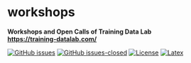 # workshops
**Workshops and Open Calls of Training Data Lab** \
**https://training-datalab.com/**

[![GitHub issues](https://img.shields.io/github/issues/training-datalab/workshops.svg)](https://github.com/training-datalab/workshops/issues/) [![GitHub issues-closed](https://img.shields.io/github/issues-closed/training-datalab/workshops.svg)](https://github.com/training-datalab/workshops/issues?q=is%3Aissue+is%3Aclosed) [![License](https://img.shields.io/badge/license-CC--BY--4.0-black)](https://github.com/bgonzalezbustamante/Public-Presentations/blob/master/LICENSE.md) [![Latex](https://img.shields.io/badge/made%20with-LaTeX-1f425f.svg)](https://www.latex-project.org/) 
